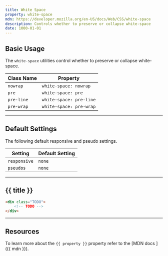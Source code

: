 ```yaml
---
title: White Space
property: white-space
mdn: https://developer.mozilla.org/en-US/docs/Web/CSS/white-space
description: Controls whether to preserve or collapse white-space
date: 1000-01-01
---
```


## Basic Usage

The `white-space` utilities control whether to preserve or collapse white-space.

| Class Name | Property                |
| ---------- | ----------------------- |
| `nowrap`   | `white-space: nowrap`   |
| `pre`      | `white-space: pre`      |
| `pre-line` | `white-space: pre-line` |
| `pre-wrap` | `white-space: pre-wrap` |

---

## Default Settings

The following default responsive and pseudo settings.

| Setting      | Default Setting |
| ------------ | --------------- |
| `responsive` | `none`          |
| `pseudos`    | `none`          |

---

## {{ title }}

<div class="bg-silver-200 p-20 h-256 radius-md flex flex-wrap align-content-center">
  <!-- ... -->
</div>

```html
<div class="TODO">
	<!-- TODO -->
</div>
```

---

## Resources

To learn more about the `{{ property }}` property refer to the [MDN docs <i class="far fa-external-link ml-6"></i>]({{ mdn }}).
